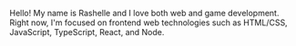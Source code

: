 Hello! My name is Rashelle and I love both web and game development. Right now, I'm focused on frontend web technologies such as HTML/CSS, JavaScript, TypeScript, React, and Node.
